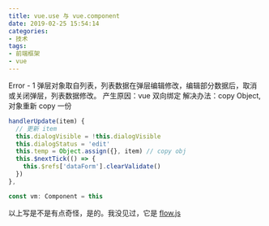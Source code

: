 ```yaml
---
title: vue.use 与 vue.component
date: 2019-02-25 15:54:14
categories:
- 技术
tags:
- 前端框架
- vue
---
```


Error - 1 弹层对象取自列表，列表数据在弹层编辑修改，编辑部分数据后，取消或关闭弹层，列表数据修改。
产生原因：vue 双向绑定
解决办法：copy Object, 对象重新 copy 一份
```Javascript
handlerUpdate(item) {
  // 更新 item
  this.dialogVisible = !this.dialogVisible
  this.dialogStatus = 'edit'
  this.temp = Object.assign({}, item) // copy obj
  this.$nextTick(() => {
    this.$refs['dataForm'].clearValidate()
  })
},
```
``` Javascript
const vm: Component = this
```
以上写是不是有点奇怪，是的。我没见过，它是 [flow.js](https://flow.org/)
